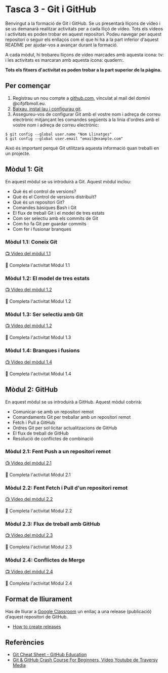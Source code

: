 # Tasca 3 - Git i GitHub

Benvingut a la formació de Git i GitHub. Se us presentarà lliçons de vídeo i se us demanarà realitzar activitats per a cada lliçó de vídeo. Tots els vídeos i activitats es poden trobar en aquest repositori. Podeu navegar per aquest repositori o seguir els enllaços com el que hi ha a la part inferior d'aquest README per ajudar-vos a avançar durant la formació.

A cada mòdul, hi trobareu lliçons de vídeo marcades amb aquesta icona: tv: i les activitats es marcaran amb aquesta icona: quadern:.

**Tots els fitxers d'activitat es poden trobar a la part superior de la pàgina.**

## Per començar

1. Registrau un nou compte a [github.com](https://github.com/), vinculat al mail del domini @cifpfbmoll.eu.
2. [Baixau, instal·lau i configurau git](https://git-scm.com/).
3. Assegureu-vos de configurar Git amb el vostre nom i adreça de correu electrònic mitjançant les comandes següents a la línia d'ordres amb el vostre nom i adreça de correu electrònic:
```
$ git config --global user.name "Nom Llinatges"
$ git config --global user.email "email@example.com"
```
Això és important perquè Git utilitzarà aquesta informació quan treballi en un projecte.

## Mòdul 1: Git

En aquest mòdul se us introduirà a Git. Aquest mòdul inclou:

* Què és el control de versions?
* Què és el Control de versions distribuït?
* Què és un repositori Git?
* Comandes bàsiques Bash i Git
* El flux de treball Git i el model de tres estats
* Com ser selectiu amb els commits de Git
* Com ho fa Git per guardar commits
* Com fer i fusionar branques

### Mòdul 1.1: Coneix Git

[:tv: Vídeo del mòdul 1.1](https://youtu.be/uWsXEmaM3PA)

:notebook: Completa l'activitat Mòdul 1.1

### Mòdul 1.2: El model de tres estats

[:tv: Vídeo del mòdul 1.2](https://youtu.be/yLLZdOIuCfg)

:notebook: Completa l'activitat Mòdul 1.2

### Mòdul 1.3: Ser selectiu amb Git

[:tv: Vídeo del mòdul 1.2](https://youtu.be/3zmolo8YRO8)

:notebook: Completa l'activitat Mòdul 1.3

### Mòdul 1.4: Branques i fusions

[:tv: Vídeo del mòdul 1.4](https://youtu.be/2YDoQZ9nZ4g)

:notebook: Completa l'activitat Mòdul 1.4

## Mòdul 2: GitHub

En aquest mòdul se us introduirà a GitHub. Aquest mòdul cobrirà:

* Comunicar-se amb un repositori remot
* Comandaments Git per treballar amb un repositori remot
* Fetch i Pull a GitHub
* Ordres Git per sol·licitar actualitzacions de GitHub
* El flux de treball de GitHub
* Resolució de conflictes de combinació

### Mòdul 2.1: Fent Push a un repositori remot

[:tv: Vídeo del mòdul 2.1](https://youtu.be/R2bLo-KiYlU)

:notebook: Completa l'activitat Mòdul 2.1

### Mòdul 2.2: Fent Fetch i Pull d'un repositori remot

[:tv: Vídeo del mòdul 2.2](https://youtu.be/gNaCC_8B1k0)

:notebook: Completa l'activitat Mòdul 2.2

### Mòdul 2.3: Flux de treball amb GitHub

[:tv: Vídeo del mòdul 2.3](https://youtu.be/SoaAoATcUxU)

:notebook: Completa l'activitat Mòdul 2.3

### Mòdul 2.4: Conflictes de Merge

[:tv: Vídeo del mòdul 2.4](https://youtu.be/c1210JclnPw)

:notebook: Completa l'activitat Mòdul 2.4

## Format de lliurament

Has de lliurar a [Google Classroom](https://classroom.google.com) un enllaç a una release (publicació) d’aquest repositori de GitHub.

* [How to create releases](https://help.github.com/articles/creating-releases/)

## Referències

* [Git Cheat Sheet - GitHub Education](https://education.github.com/git-cheat-sheet-education.pdf)
* [Git & GitHub Crash Course For Beginners, Vídeo Youtube de Traversy Media](https://youtu.be/SWYqp7iY_Tc)